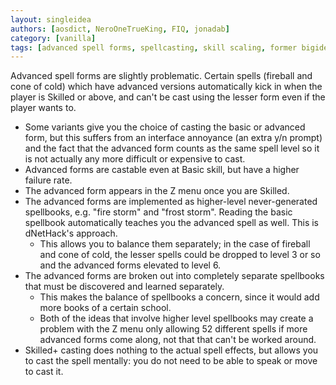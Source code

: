 ```yaml
---
layout: singleidea
authors: [aosdict, NeroOneTrueKing, FIQ, jonadab]
category: [vanilla]
tags: [advanced spell forms, spellcasting, skill scaling, former bigidea]
---
```

Advanced spell forms are slightly problematic. Certain spells (fireball and cone
of cold) which have advanced versions automatically kick in when the player is
Skilled or above, and can't be cast using the lesser form even if the player
wants to.
* Some variants give you the choice of casting the basic or advanced form, but
  this suffers from an interface annoyance (an extra y/n prompt) and the fact
  that the advanced form counts as the same spell level so it is not actually
  any more difficult or expensive to cast.
* Advanced forms are castable even at Basic skill, but have a higher failure
  rate.
* The advanced form appears in the Z menu once you are Skilled.
* The advanced forms are implemented as higher-level never-generated spellbooks,
  e.g. "fire storm" and "frost storm". Reading the basic spellbook automatically
  teaches you the advanced spell as well. This is dNetHack's approach.
  * This allows you to balance them separately; in the case of fireball and cone
    of cold, the lesser spells could be dropped to level 3 or so and the
    advanced forms elevated to level 6.
* The advanced forms are broken out into completely separate spellbooks that
  must be discovered and learned separately.
  * This makes the balance of spellbooks a concern, since it would add more
    books of a certain school.
  * Both of the ideas that involve higher level spellbooks may create a problem
    with the Z menu only allowing 52 different spells if more advanced forms
    come along, not that that can't be worked around.
* Skilled+ casting does nothing to the actual spell effects, but allows you to
  cast the spell mentally: you do not need to be able to speak or move to cast
  it.
